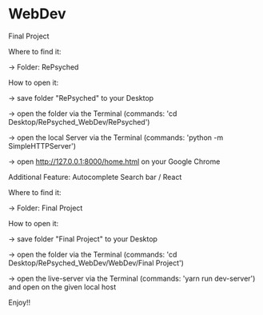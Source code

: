 # WebDev

Final Project

Where to find it: 

-> Folder: RePsyched


How to open it: 

-> save folder "RePsyched" to your Desktop

-> open the folder via the Terminal (commands: 'cd Desktop/RePsyched_WebDev/RePsyched')

-> open the local Server via the Terminal (commands: 'python -m SimpleHTTPServer')

-> open http://127.0.0.1:8000/home.html on your Google Chrome




Additional Feature: Autocomplete Search bar / React

Where to find it:

-> Folder: Final Project

How to open it: 

-> save folder "Final Project" to your Desktop

-> open the folder via the Terminal (commands: 'cd Desktop/RePsyched_WebDev/WebDev/Final Project')

-> open the live-server via the Terminal (commands: 'yarn run dev-server') and open on the given local host

Enjoy!!
